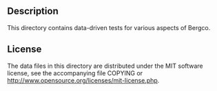 Description
------------

This directory contains data-driven tests for various aspects of Bergco.

License
--------

The data files in this directory are distributed under the MIT software
license, see the accompanying file COPYING or
http://www.opensource.org/licenses/mit-license.php.

